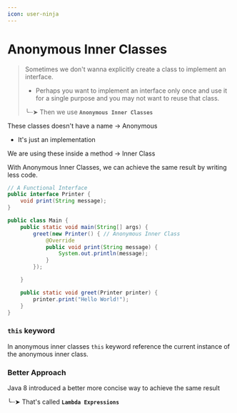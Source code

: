 ```yaml
---
icon: user-ninja
---
```


# Anonymous Inner Classes

> Sometimes we don't wanna explicitly create a class to implement an interface.&#x20;
>
> * Perhaps you want to implement an interface only once and use it for a single purpose and you may not want to reuse that class.
>
> ╰┈➤ Then we use **`Anonymous Inner Classes`**&#x20;



These classes doesn't have a name -> Anonymous

* It's just an implementation

We are using these inside a method -> Inner Class



With Anonymous Inner Classes, we can achieve the same result by writing less code.

```java
// A Functional Interface 
public interface Printer {
    void print(String message);
}

public class Main {
    public static void main(String[] args) {
        greet(new Printer() { // Anonymous Inner Class
            @Override
            public void print(String message) {
                System.out.println(message);
            }
        });

    }

    public static void greet(Printer printer) {
        printer.print("Hello World!");
    }
}
```



### **`this` keyword**

In anonymous inner classes `this` keyword reference the current instance of the anonymous inner class.



### Better Approach

Java 8 introduced a better more concise way to achieve the same result

╰┈➤ That's called **`Lambda Expressions`**
